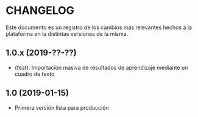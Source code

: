 CHANGELOG
=========

Este documento es un registro de los cambios más relevantes hechos a la plataforma
en la distintas versiones de la misma.

1.0.x (2019-??-??)
------------------
* (feat): Importación masiva de resultados de aprendizaje mediante un cuadro de texto

1.0 (2019-01-15)
----------------
* Primera versión lista para producción
 